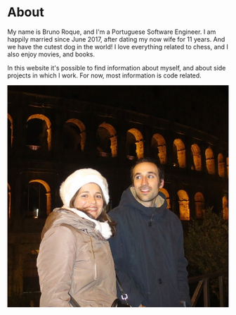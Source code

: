 # About

My name is Bruno Roque, and I'm a Portuguese Software Engineer. I am happily married since June 2017, after dating my now wife for 11 years. And we have the cutest dog in the world! I love everything related to chess, and I also enjoy movies, and books.

In this website it's possible to find information about myself, and about side projects in which I work. For now, most information is code related.

![Rome](rome.jpg "Rome")
